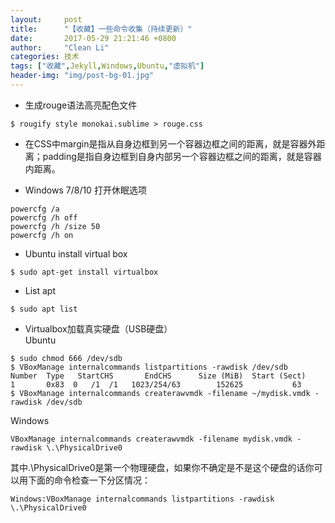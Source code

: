 ```yaml
---
layout:     post
title:      "【收藏】一些命令收集（持续更新）"
date:       2017-05-29 21:21:46 +0800
author:     "Clean Li"
categories: 技术
tags: ["收藏",Jekyll,Windows,Ubuntu,"虚拟机"]
header-img: "img/post-bg-01.jpg"
---
```

- 生成rouge语法高亮配色文件
```
$ rougify style monokai.sublime > rouge.css
```

- 在CSS中margin是指从自身边框到另一个容器边框之间的距离，就是容器外距离；padding是指自身边框到自身内部另一个容器边框之间的距离，就是容器内距离。

- Windows 7/8/10 打开休眠选项
```
powercfg /a
powercfg /h off
powercfg /h /size 50
powercfg /h on
```

- Ubuntu install virtual box
```
$ sudo apt-get install virtualbox
```

- List apt
```
$ sudo apt list
```

- Virtualbox加载真实硬盘（USB硬盘）<br>
Ubuntu
```
$ sudo chmod 666 /dev/sdb
$ VBoxManage internalcommands listpartitions -rawdisk /dev/sdb
Number  Type   StartCHS       EndCHS      Size (MiB)  Start (Sect)
1       0x83  0   /1  /1   1023/254/63        152625           63
$ VBoxManage internalcommands createrawvmdk -filename ~/mydisk.vmdk -rawdisk /dev/sdb
```
Windows
```
VBoxManage internalcommands createrawvmdk -filename mydisk.vmdk -rawdisk \.\PhysicalDrive0
```
其中\.\PhysicalDrive0是第一个物理硬盘，如果你不确定是不是这个硬盘的话你可以用下面的命令检查一下分区情况：
```
Windows:VBoxManage internalcommands listpartitions -rawdisk \.\PhysicalDrive0
```

